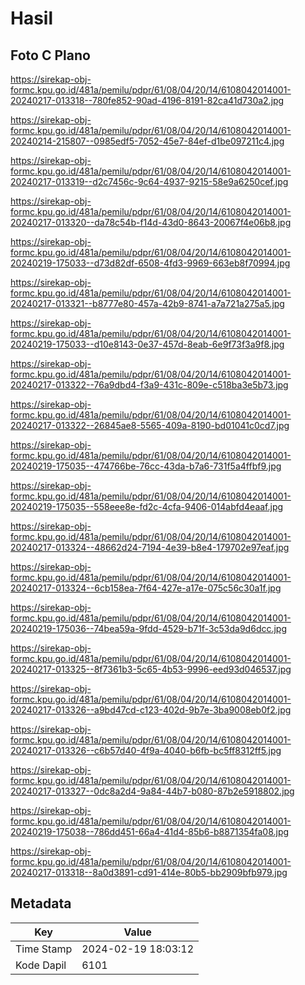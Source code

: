 # Hasil

## Foto C Plano

https://sirekap-obj-formc.kpu.go.id/481a/pemilu/pdpr/61/08/04/20/14/6108042014001-20240217-013318--780fe852-90ad-4196-8191-82ca41d730a2.jpg

https://sirekap-obj-formc.kpu.go.id/481a/pemilu/pdpr/61/08/04/20/14/6108042014001-20240214-215807--0985edf5-7052-45e7-84ef-d1be097211c4.jpg

https://sirekap-obj-formc.kpu.go.id/481a/pemilu/pdpr/61/08/04/20/14/6108042014001-20240217-013319--d2c7456c-9c64-4937-9215-58e9a6250cef.jpg

https://sirekap-obj-formc.kpu.go.id/481a/pemilu/pdpr/61/08/04/20/14/6108042014001-20240217-013320--da78c54b-f14d-43d0-8643-20067f4e06b8.jpg

https://sirekap-obj-formc.kpu.go.id/481a/pemilu/pdpr/61/08/04/20/14/6108042014001-20240219-175033--d73d82df-6508-4fd3-9969-663eb8f70994.jpg

https://sirekap-obj-formc.kpu.go.id/481a/pemilu/pdpr/61/08/04/20/14/6108042014001-20240217-013321--b8777e80-457a-42b9-8741-a7a721a275a5.jpg

https://sirekap-obj-formc.kpu.go.id/481a/pemilu/pdpr/61/08/04/20/14/6108042014001-20240219-175033--d10e8143-0e37-457d-8eab-6e9f73f3a9f8.jpg

https://sirekap-obj-formc.kpu.go.id/481a/pemilu/pdpr/61/08/04/20/14/6108042014001-20240217-013322--76a9dbd4-f3a9-431c-809e-c518ba3e5b73.jpg

https://sirekap-obj-formc.kpu.go.id/481a/pemilu/pdpr/61/08/04/20/14/6108042014001-20240217-013322--26845ae8-5565-409a-8190-bd01041c0cd7.jpg

https://sirekap-obj-formc.kpu.go.id/481a/pemilu/pdpr/61/08/04/20/14/6108042014001-20240219-175035--474766be-76cc-43da-b7a6-731f5a4ffbf9.jpg

https://sirekap-obj-formc.kpu.go.id/481a/pemilu/pdpr/61/08/04/20/14/6108042014001-20240219-175035--558eee8e-fd2c-4cfa-9406-014abfd4eaaf.jpg

https://sirekap-obj-formc.kpu.go.id/481a/pemilu/pdpr/61/08/04/20/14/6108042014001-20240217-013324--48662d24-7194-4e39-b8e4-179702e97eaf.jpg

https://sirekap-obj-formc.kpu.go.id/481a/pemilu/pdpr/61/08/04/20/14/6108042014001-20240217-013324--6cb158ea-7f64-427e-a17e-075c56c30a1f.jpg

https://sirekap-obj-formc.kpu.go.id/481a/pemilu/pdpr/61/08/04/20/14/6108042014001-20240219-175036--74bea59a-9fdd-4529-b71f-3c53da9d6dcc.jpg

https://sirekap-obj-formc.kpu.go.id/481a/pemilu/pdpr/61/08/04/20/14/6108042014001-20240217-013325--8f7361b3-5c65-4b53-9996-eed93d046537.jpg

https://sirekap-obj-formc.kpu.go.id/481a/pemilu/pdpr/61/08/04/20/14/6108042014001-20240217-013326--a9bd47cd-c123-402d-9b7e-3ba9008eb0f2.jpg

https://sirekap-obj-formc.kpu.go.id/481a/pemilu/pdpr/61/08/04/20/14/6108042014001-20240217-013326--c6b57d40-4f9a-4040-b6fb-bc5ff8312ff5.jpg

https://sirekap-obj-formc.kpu.go.id/481a/pemilu/pdpr/61/08/04/20/14/6108042014001-20240217-013327--0dc8a2d4-9a84-44b7-b080-87b2e5918802.jpg

https://sirekap-obj-formc.kpu.go.id/481a/pemilu/pdpr/61/08/04/20/14/6108042014001-20240219-175038--786dd451-66a4-41d4-85b6-b8871354fa08.jpg

https://sirekap-obj-formc.kpu.go.id/481a/pemilu/pdpr/61/08/04/20/14/6108042014001-20240217-013318--8a0d3891-cd91-414e-80b5-bb2909bfb979.jpg


## Metadata

| Key        | Value               |
| ---------- | ------------------- |
| Time Stamp | 2024-02-19 18:03:12 |
| Kode Dapil | 6101                |



